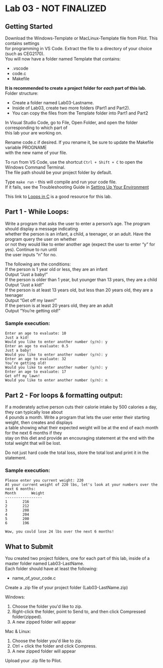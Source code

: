 # Lab 03 - NOT FINALIZED

## Getting Started

Download the Windows-Template or MacLinux-Template file from Pilot.  This contains settings  
for programming in VS Code.  Extract the file to a directory of your choice (such as CEG2170).  
You will now have a folder named Template that contains:
* .vscode
* code.c
* Makefile

**It is recommended to create a project folder for *each* part of this lab.**  
Folder structure:
* Create a folder named Lab03-Lastname.  
* Inside of Lab03, create two more folders (Part1 and Part2).
* You can copy the files from the Template folder into Part1 and Part2   

In Visual Studio Code, go to File, Open Folder, and open the folder corresponding to which part of  
this lab your are working on.

Rename code.c if desired.  If you rename it, be sure to update the Makefile variable PROGNAME  
with the new name of your file.

To run from VS Code, use the shortcut `Ctrl + Shift + C` to open the Windows Command Terminal.  
The file path should be your project folder by default.

Type `make run` - this will compile and run your code file.  
If it fails, see the Troubleshooting Guide in [Setting Up Your Environment](https://github.com/pattonsgirl/Spring2020-CEG2170)

This link to [Loops in C](https://www.cprogramming.com/tutorial/c/lesson3.html) is a good resource for this lab.

## Part 1 - While Loops:
Write a program that asks the user to enter a person’s age.  The program should display a message indicating  
whether the person is an infant, a child, a teenager, or an adult.  Have the program query the user on whether  
or not  they would like to enter another age (expect the user to enter “y” for yes).  Continue to run until  
the user inputs “n” for no.

The following are the conditions:  
If the person is 1 year old or less, they are an infant  
Output “Just a baby!”  
If the person is older than 1 year, but younger than 13 years, they are a child  
Output “Just a kid!”  
If the person is at least 13 years old, but less than 20 years old, they are a teenager  
Output “Get off my lawn!”  
If the person is at least 20 years old, they are an adult  
Output “You’re getting old!”  

### Sample execution:
```
Enter an age to evaluate: 10
Just a kid!
Would you like to enter another number (y/n): y
Enter an age to evaluate: 0.5
Just a baby!
Would you like to enter another number (y/n): y
Enter an age to evaluate: 32
You’re getting old!
Would you like to enter another number (y/n): y
Enter an age to evaluate: 17
Get off my lawn!
Would you like to enter another number (y/n): n
```

## Part 2 - For loops & formatting output:
If a moderately active person cuts their calorie intake by 500 calories a day, they can typically lose about  
4 pounds a month.  Write a program that lets the user enter their starting weight, then creates and displays  
a table showing what their expected weight will be at the end of each month for the next 6 months if they  
stay on this diet and provide an encouraging statement at the end with the total weight that will be lost.

Do not just hard code the total loss, store the total lost and print it in the statement.

### Sample execution:
```
Please enter you current weight: 220
At your current weight of 220 lbs, let's look at your numbers over the next 6 months:
Month		Weight
-----------------
1		216
2		212  
3		208
4		204
5		200
6		196

Wow, you could lose 24 lbs over the next 6 months!
```

## What to Submit
You created two project folders, one for each part of this lab, inside of a master folder named Lab03-LastName.  
Each folder should have at least the following:
* name_of_your_code.c

Create a .zip file of your project folder (Lab03-LastName.zip)

Windows:
1. Choose the folder you'd like to zip.
2. Right-click the folder, point to Send to, and then click Compressed folder(zipped). 
3. A new zipped folder will appear 
 
Mac & Linux:
1. Choose the folder you'd like to zip.
2. Ctrl + click the folder and click Compress. 
3. A new zipped folder will appear 

Upload your .zip file to Pilot.
